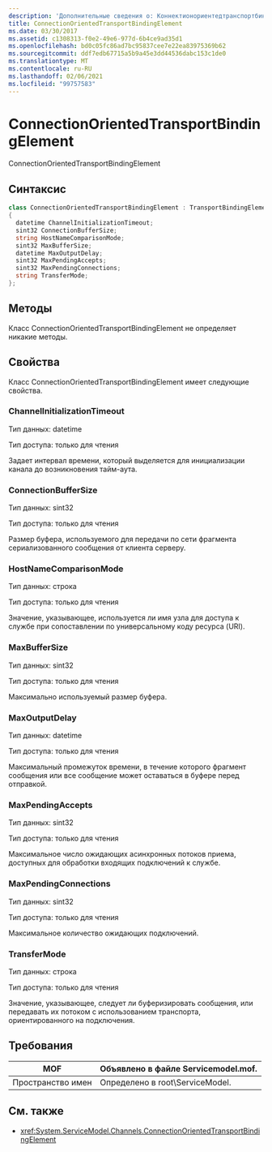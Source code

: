 ```yaml
---
description: 'Дополнительные сведения о: Коннектионориентедтранспортбиндинжелемент'
title: ConnectionOrientedTransportBindingElement
ms.date: 03/30/2017
ms.assetid: c1308313-f0e2-49e6-977d-6b4ce9ad35d1
ms.openlocfilehash: bd0c05fc86ad7bc95837cee7e22ea83975369b62
ms.sourcegitcommit: ddf7edb67715a5b9a45e3dd44536dabc153c1de0
ms.translationtype: MT
ms.contentlocale: ru-RU
ms.lasthandoff: 02/06/2021
ms.locfileid: "99757583"
---
```

# <a name="connectionorientedtransportbindingelement"></a>ConnectionOrientedTransportBindingElement

ConnectionOrientedTransportBindingElement  
  
## <a name="syntax"></a>Синтаксис  
  
```csharp
class ConnectionOrientedTransportBindingElement : TransportBindingElement  
{  
  datetime ChannelInitializationTimeout;  
  sint32 ConnectionBufferSize;  
  string HostNameComparisonMode;  
  sint32 MaxBufferSize;  
  datetime MaxOutputDelay;  
  sint32 MaxPendingAccepts;  
  sint32 MaxPendingConnections;  
  string TransferMode;  
};  
```  
  
## <a name="methods"></a>Методы  

 Класс ConnectionOrientedTransportBindingElement не определяет никакие методы.  
  
## <a name="properties"></a>Свойства  

 Класс ConnectionOrientedTransportBindingElement имеет следующие свойства.  
  
### <a name="channelinitializationtimeout"></a>ChannelInitializationTimeout  

 Тип данных: datetime  
  
 Тип доступа: только для чтения  
  
 Задает интервал времени, который выделяется для инициализации канала до возникновения тайм-аута.  
  
### <a name="connectionbuffersize"></a>ConnectionBufferSize  

 Тип данных: sint32  
  
 Тип доступа: только для чтения  
  
 Размер буфера, используемого для передачи по сети фрагмента сериализованного сообщения от клиента серверу.  
  
### <a name="hostnamecomparisonmode"></a>HostNameComparisonMode  

 Тип данных: строка  
  
 Тип доступа: только для чтения  
  
 Значение, указывающее, используется ли имя узла для доступа к службе при сопоставлении по универсальному коду ресурса (URI).  
  
### <a name="maxbuffersize"></a>MaxBufferSize  

 Тип данных: sint32  
  
 Тип доступа: только для чтения  
  
 Максимально используемый размер буфера.  
  
### <a name="maxoutputdelay"></a>MaxOutputDelay  

 Тип данных: datetime  
  
 Тип доступа: только для чтения  
  
 Максимальный промежуток времени, в течение которого фрагмент сообщения или все сообщение может оставаться в буфере перед отправкой.  
  
### <a name="maxpendingaccepts"></a>MaxPendingAccepts  

 Тип данных: sint32  
  
 Тип доступа: только для чтения  
  
 Максимальное число ожидающих асинхронных потоков приема, доступных для обработки входящих подключений к службе.  
  
### <a name="maxpendingconnections"></a>MaxPendingConnections  

 Тип данных: sint32  
  
 Тип доступа: только для чтения  
  
 Максимальное количество ожидающих подключений.  
  
### <a name="transfermode"></a>TransferMode  

 Тип данных: строка  
  
 Тип доступа: только для чтения  
  
 Значение, указывающее, следует ли буферизировать сообщения, или передавать их потоком с использованием транспорта, ориентированного на подключения.  
  
## <a name="requirements"></a>Требования  
  
|MOF|Объявлено в файле Servicemodel.mof.|  
|---------|-----------------------------------|  
|Пространство имен|Определено в root\ServiceModel.|  
  
## <a name="see-also"></a>См. также

- <xref:System.ServiceModel.Channels.ConnectionOrientedTransportBindingElement>
